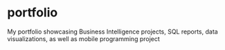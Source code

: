 # portfolio
My portfolio showcasing Business Intelligence projects, SQL reports, data visualizations, as well as mobile programming project
